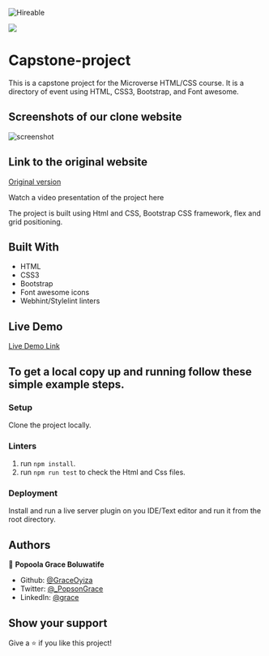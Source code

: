 ![Hireable](https://img.shields.io/badge/Hireable-yes-success)

![](https://img.shields.io/badge/-Microverse%20projects-blueviolet)

# Capstone-project
This is a capstone project for the Microverse HTML/CSS course. It is a directory of event using HTML, CSS3, Bootstrap, and Font awesome.

## Screenshots of our clone website

![screenshot](./.github/app-screenshot.png)

## Link to the original website

[Original version](https://www.behance.net/gallery/25563385/PatashuleKE)

Watch a video presentation of the project here


The project is built using Html and CSS,  Bootstrap CSS framework, flex and grid positioning.

## Built With

- HTML
- CSS3
- Bootstrap
- Font awesome icons
- Webhint/Stylelint linters

## Live Demo

[Live Demo Link]()

## To get a local copy up and running follow these simple example steps.

### Setup

Clone the project locally.

### Linters

1. run `npm install`.
2. run `npm run test` to check the Html and Css files.

### Deployment

Install and run a live server plugin on you IDE/Text editor and run it from the root directory.

## Authors


👤 **Popoola Grace Boluwatife**

- Github: [@GraceOyiza](https://github.com/GraceOyiza)
- Twitter: [@_PopsonGrace](https://twitter.com/_PopsonGrace)
- LinkedIn: [@grace](https://www.linkedin.com/in/grace-popoola-657a181aa/)


## Show your support

Give a ⭐️ if you like this project!
